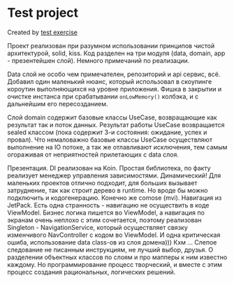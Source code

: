 # Test project

Created by [test exercise](https://hr-challenge.interactivestandard.com/api/test/text/android)

Проект реализован при разумном использовании принципов чистой архитектурой, solid, kiss. Код разделен на три модуля (data, domain, app - презентейшен слой). Немного примечаний по реализации.

Data слой не особо чем примечателен, репозиторий и api сервис, всё.
Добавил один маленький нюанс, который использовал в скоупинге короутин выполняющихся на уровне приложения. Фишка в закрытии и очистке инстанса при срабатывании `onLowMemory()` колбэка, и с дальнейшим его пересозданием.

Слой domain содержит базовые классы UseCase, возвращающие как результат так и поток данных. Результат работы UseCase возвращается sealed классом (пока содержит 3-и состояния: ожидание, успех и провал).
Что немаловажно базовые классы UseCase осуществляют выполнение на IO потоке, а так же отлавливают исключения, тем самым огораживая от неприятностей прилетающих с data слоя.

Презентация.
DI реализован на Koin. Простая библиотека, по факту реализует менеджер управления зависимостями. Динамический! Для маленьких проектов отлично подходит, для больших вызывает затруднение, так как строит дерево в runtime. Но вроде бы можно подключить и кодогенерацию.
Конечно же comose (mvi). Навигация из JetPack. Есть одна странность - навигацию не осуществить в коде ViewModel. Бизнес логика пишется во ViewModel, а навигация по экранам очень неплохо с этим сочетается, поэтому реализован Singleton - NavigationService, который осуществляет связку изменчивого NavController с кодом во ViewModel.
И одна критическая ошиба, использование data class-ов из слоя домена))) Кхм ... Слепое следование не писанным инструкциям, не лучший выбор, друзья. О разделении объектных классов по слоям и про мапперы к ним известно каждому. Но программирование процесс творческий, и вместе с этим процесс создания рациональных, логических решений.
